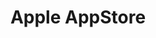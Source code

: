---
logohandle: apple_appstore
sort: appstore
tags:
- apple
- ecommerce
title: Apple AppStore
website: https://www.apple.com/appstore
wikipedia: https://en.wikipedia.org/wiki/App_Store_(iOS)
---